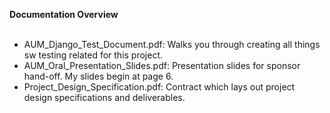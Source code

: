 <b>Documentation Overview</b><br><br>
<ul>
<li>AUM_Django_Test_Document.pdf: Walks you through creating all things sw testing related for this project.
<li>AUM_Oral_Presentation_Slides.pdf: Presentation slides for sponsor hand-off. My slides begin at page 6.
<li>Project_Design_Specification.pdf: Contract which lays out project design specifications and deliverables.
</ul>
